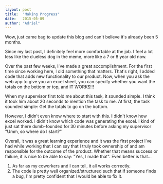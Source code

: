 ```yaml
---
layout: post
title:  "Making Progress"
date:   2015-05-09
author: "Adriel"
---
```

Wow, just came bag to update this blog and can't believe it's already been 5 months.

Since my last post, I definitely feel more comfortable at the job. I feel a lot less like the clueless dog in the meme, more like a 7 or 8 year old now.

Over the past few weeks, I've made a great accomplishment. For the first time since working here, I did something that matters. That's right, I added code that adds new functionality to our product. Now, when you ask the web app to give you an excel sheet, you can specify whether you want the totals on the bottom or top, and IT WORKS!!!

When my supervisor first told me about this task, it sounded simple. I think it took him about 20 seconds to mention the task to me. At first, the task sounded simple: Get the totals to go on the bottom.

However, I didn't even know where to start with this. I didn't know how excel worked. I didn't know which code was generating the excel. I kind of just sat there dumb-founded for 30 minutes before asking my supervisor "Umm, so where do I start?"

Overall, it was a great learning experience and it was the first project I've had while working that I can say that I truly took ownership of and am responsible for the outcome of the product. Whether that means success or failure, it is nice to be able to say: "Yes, I made that". Even better is that...

1. As far as my coworkers and I can tell, it all works correctly.
1. The code is pretty well organized/structured such that if someone finds a bug, I'm pretty confident that I would be able to fix it.